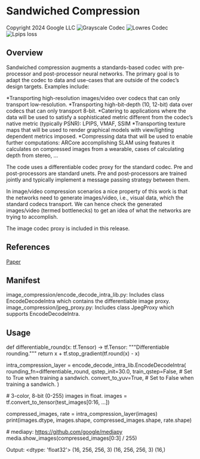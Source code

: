 # Sandwiched Compression

Copyright 2024 Google LLC
![Grayscale Codec](images/400_video.gif)
![Lowres Codec](images/lrhr.gif)
![Lpips loss](images/lpips.gif)


## Overview
Sandwiched compression augments a standards-based codec with pre-processor and post-processor neural networks. The primary goal is to adapt the codec to data and use-cases that are outside of the codec’s design targets. Examples include:

*Transporting high-resolution images/video over codecs that can only transport low-resolution.
*Transporting high-bit-depth (10, 12-bit) data over codecs that can only transport 8-bit.
*Catering to applications where the data will be used to satisfy a sophisticated metric different from the codec’s native metric (typically PSNR):
    LPIPS, VMAF, SSIM
*Transporting texture maps that will be used to render graphical models with view/lighting dependent metrics imposed. 
*Compressing data that will be used to enable further computations:  ARCore accomplishing SLAM using features it calculates on compressed images from a wearable, cases of calculating depth from stereo, …

The code uses a differentiable codec proxy for the standard codec. Pre and post-processors are standard unets. Pre and post-processors are trained jointly and typically implement a message passing strategy between them.

In image/video compression scenarios a nice property of this work is that the networks need to generate images/video, i.e., visual data, which the standard codecs transport. We can hence check the generated images/video (termed bottlenecks) to get an idea of what the networks are trying to accomplish.

The image codec proxy is included in this release.

## References
[Paper](https://research.google/pubs/sandwiched-image-compression-wrapping-neural-networks-around-a-standard-codec/)

## Manifest
image_compression/encode_decode_intra_lib.py: Includes class EncodeDecodeIntra which contains the differentiable image proxy.
image_compression/jpeg_proxy.py: Includes class JpegProxy which supports EncodeDecodeIntra.

## Usage
def differentiable_round(x: tf.Tensor) -> tf.Tensor:
  """Differentiable rounding."""
  return x + tf.stop_gradient(tf.round(x) - x)


intra_compression_layer = encode_decode_intra_lib.EncodeDecodeIntra(
    rounding_fn=differentiable_round,
    qstep_init=30.0,
    train_qstep=False, # Set to True when training a sandwich.
    convert_to_yuv=True, # Set to False when training a sandwich.
)

\# 3-color, 8-bit (0-255) images in float.
images = tf.convert_to_tensor(test_images[0:16, ...])

compressed_images, rate = intra_compression_layer(images)
print(images.dtype, images.shape, compressed_images.shape, rate.shape)

\# mediapy: https://github.com/google/mediapy
media.show_images(compressed_images[0:3] / 255)

Output:
<dtype: 'float32'> (16, 256, 256, 3) (16, 256, 256, 3) (16,)
